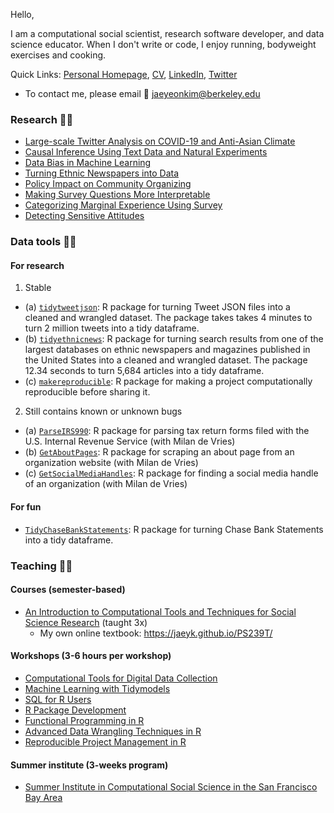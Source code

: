 
Hello,

I am a computational social scientist, research software developer, and data science educator. When I don't write or code, I enjoy running, bodyweight exercises and cooking.

Quick Links: [Personal Homepage](https://jaeyk.github.io/), [CV](https://jaeyk.github.io/files/CV_Jae_Yeon_Kim.pdf), [LinkedIn](https://www.linkedin.com/in/jae-yeon-kim/), [Twitter](https://twitter.com/JaeJaeykim2)

- To contact me, please email :postbox: jaeyeonkim@berkeley.edu 


### Research :man_scientist:

- [Large-scale Twitter Analysis on COVID-19 and Anti-Asian Climate](https://github.com/jaeyk/covid19antiasian/)
- [Causal Inference Using Text Data and Natural Experiments](https://github.com/jaeyk/ITS-Text-Classification)
- [Data Bias in Machine Learning](https://github.com/jaeyk/intersectional-bias-in-ml)
- [Turning Ethnic Newspapers into Data](https://github.com/jaeyk/content-analysis-for-evaluating-ML-performances)
- [Policy Impact on Community Organizing](https://github.com/jaeyk/regression-analysis-with-time-series-data)
- [Making Survey Questions More Interpretable](https://github.com/jaeyk/validating-two-linked-fates)
- [Categorizing Marginal Experience Using Survey](https://github.com/jaeyk/measuring-lived-racial-experience)
- [Detecting Sensitive Attitudes](https://github.com/jaeyk/analyzing-list-experiments)

### Data tools :man_technologist:

#### For research 

1. Stable 

- (a) [`tidytweetjson`](https://jaeyk.github.io/tidytweetjson/): R package for turning Tweet JSON files into a cleaned and wrangled dataset. The package takes takes 4 minutes to turn 2 million tweets into a tidy dataframe.
- (b) [`tidyethnicnews`](https://jaeyk.github.io/tidyethnicnews/): R package for turning search results from one of the largest databases on ethnic newspapers and magazines published in the United States into a cleaned and wrangled dataset. The package 12.34 seconds to turn 5,684 articles into a tidy dataframe.
- (c) [`makereproducible`](https://jaeyk.github.io/makereproducible/): R package for making a project computationally reproducible before sharing it.

2. Still contains known or unknown bugs 

- (a) [`ParseIRS990`](https://github.com/p3lab/ParseIRS990): R package for parsing tax return forms filed with the U.S. Internal Revenue Service (with Milan de Vries) 
- (b) [`GetAboutPages`](https://github.com/p3lab/GetAboutPages): R package for scraping an about page from an organization website (with Milan de Vries)
- (c) [`GetSocialMediaHandles`](https://github.com/p3lab/GetSocialMediaHandles): R package for finding a social media handle of an organization (with Milan de Vries) 

#### For fun 

- [`TidyChaseBankStatements`](https://jaeyk.github.io/TidyChaseBankStatements/): R package for turning Chase Bank Statements into a tidy dataframe.

### Teaching :man_teacher:

#### Courses (semester-based) 
- [An Introduction to Computational Tools and Techniques for Social Science Research](https://github.com/PS239T/spring_2021) (taught 3x) 
  - My own online textbook: https://jaeyk.github.io/PS239T/

#### Workshops (3-6 hours per workshop)
- [Computational Tools for Digital Data Collection](https://github.com/jaeyk/digital_data_collection_workshop)
- [Machine Learning with Tidymodels](https://github.com/dlab-berkeley/Machine-Learning-with-tidymodels)
- [SQL for R Users](https://github.com/dlab-berkeley/sql-for-r-users) 
- [R Package Development](https://github.com/dlab-berkeley/R-package-development)
- [Functional Programming in R](https://github.com/dlab-berkeley/R-functional-programming)
- [Advanced Data Wrangling Techniques in R](https://github.com/dlab-berkeley/advanced-data-wrangling-in-R)
- [Reproducible Project Management in R](https://github.com/dlab-berkeley/efficient-reproducible-project-management-in-R)

#### Summer institute (3-weeks program)

- [Summer Institute in Computational Social Science in the San Francisco Bay Area](https://compsocialscience.github.io/summer-institute/2020/bay_area/)
